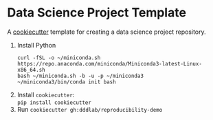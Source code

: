# Data Science Project Template

A [cookiecutter](https://github.com/cookiecutter/cookiecutter) template for creating a data science project repository.


1. Install Python
    ```
    curl -fSL -o ~/miniconda.sh https://repo.anaconda.com/miniconda/Miniconda3-latest-Linux-x86_64.sh
    bash ~/miniconda.sh -b -u -p ~/miniconda3
    ~/miniconda3/bin/conda init bash
    ```
2. Install `cookiecutter`:  
    `pip install cookiecutter`
3. Run `cookiecutter gh:dddlab/reproducibility-demo`
